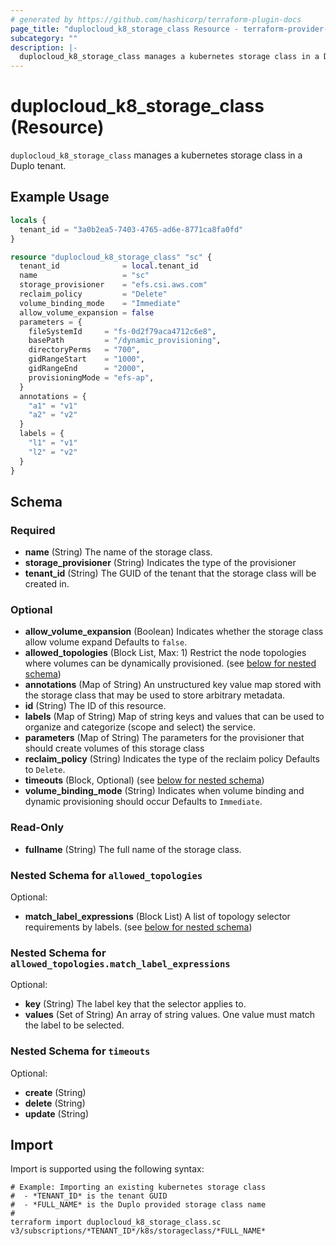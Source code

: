 ```yaml
---
# generated by https://github.com/hashicorp/terraform-plugin-docs
page_title: "duplocloud_k8_storage_class Resource - terraform-provider-duplocloud"
subcategory: ""
description: |-
  duplocloud_k8_storage_class manages a kubernetes storage class in a Duplo tenant.
---
```


# duplocloud_k8_storage_class (Resource)

`duplocloud_k8_storage_class` manages a kubernetes storage class in a Duplo tenant.

## Example Usage

```terraform
locals {
  tenant_id = "3a0b2ea5-7403-4765-ad6e-8771ca8fa0fd"
}

resource "duplocloud_k8_storage_class" "sc" {
  tenant_id              = local.tenant_id
  name                   = "sc"
  storage_provisioner    = "efs.csi.aws.com"
  reclaim_policy         = "Delete"
  volume_binding_mode    = "Immediate"
  allow_volume_expansion = false
  parameters = {
    fileSystemId     = "fs-0d2f79aca4712c6e8",
    basePath         = "/dynamic_provisioning",
    directoryPerms   = "700",
    gidRangeStart    = "1000",
    gidRangeEnd      = "2000",
    provisioningMode = "efs-ap",
  }
  annotations = {
    "a1" = "v1"
    "a2" = "v2"
  }
  labels = {
    "l1" = "v1"
    "l2" = "v2"
  }
}
```

<!-- schema generated by tfplugindocs -->
## Schema

### Required

- **name** (String) The name of the storage class.
- **storage_provisioner** (String) Indicates the type of the provisioner
- **tenant_id** (String) The GUID of the tenant that the storage class will be created in.

### Optional

- **allow_volume_expansion** (Boolean) Indicates whether the storage class allow volume expand Defaults to `false`.
- **allowed_topologies** (Block List, Max: 1) Restrict the node topologies where volumes can be dynamically provisioned. (see [below for nested schema](#nestedblock--allowed_topologies))
- **annotations** (Map of String) An unstructured key value map stored with the storage class that may be used to store arbitrary metadata.
- **id** (String) The ID of this resource.
- **labels** (Map of String) Map of string keys and values that can be used to organize and categorize (scope and select) the service.
- **parameters** (Map of String) The parameters for the provisioner that should create volumes of this storage class
- **reclaim_policy** (String) Indicates the type of the reclaim policy Defaults to `Delete`.
- **timeouts** (Block, Optional) (see [below for nested schema](#nestedblock--timeouts))
- **volume_binding_mode** (String) Indicates when volume binding and dynamic provisioning should occur Defaults to `Immediate`.

### Read-Only

- **fullname** (String) The full name of the storage class.

<a id="nestedblock--allowed_topologies"></a>
### Nested Schema for `allowed_topologies`

Optional:

- **match_label_expressions** (Block List) A list of topology selector requirements by labels. (see [below for nested schema](#nestedblock--allowed_topologies--match_label_expressions))

<a id="nestedblock--allowed_topologies--match_label_expressions"></a>
### Nested Schema for `allowed_topologies.match_label_expressions`

Optional:

- **key** (String) The label key that the selector applies to.
- **values** (Set of String) An array of string values. One value must match the label to be selected.



<a id="nestedblock--timeouts"></a>
### Nested Schema for `timeouts`

Optional:

- **create** (String)
- **delete** (String)
- **update** (String)

## Import

Import is supported using the following syntax:

```shell
# Example: Importing an existing kubernetes storage class
#  - *TENANT_ID* is the tenant GUID
#  - *FULL_NAME* is the Duplo provided storage class name
#
terraform import duplocloud_k8_storage_class.sc v3/subscriptions/*TENANT_ID*/k8s/storageclass/*FULL_NAME*
```
